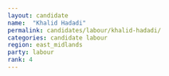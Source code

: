 ```yaml
---
layout: candidate
name:  "Khalid Hadadi"
permalink: candidates/labour/khalid-hadadi/
categories: candidate labour
region: east_midlands
party: labour
rank: 4
---
```


